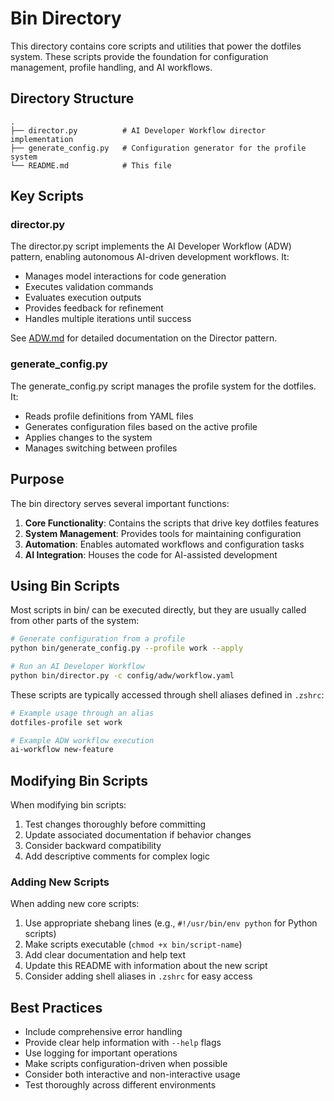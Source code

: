 # Bin Directory

This directory contains core scripts and utilities that power the dotfiles system. These scripts provide the foundation for configuration management, profile handling, and AI workflows.

## Directory Structure

```
.
├── director.py          # AI Developer Workflow director implementation
├── generate_config.py   # Configuration generator for the profile system
└── README.md            # This file
```

## Key Scripts

### director.py

The director.py script implements the AI Developer Workflow (ADW) pattern, enabling autonomous AI-driven development workflows. It:

- Manages model interactions for code generation
- Executes validation commands
- Evaluates execution outputs
- Provides feedback for refinement
- Handles multiple iterations until success

See [ADW.md](../contexts/ADW.md) for detailed documentation on the Director pattern.

### generate_config.py

The generate_config.py script manages the profile system for the dotfiles. It:

- Reads profile definitions from YAML files
- Generates configuration files based on the active profile
- Applies changes to the system
- Manages switching between profiles

## Purpose

The bin directory serves several important functions:

1. **Core Functionality**: Contains the scripts that drive key dotfiles features
2. **System Management**: Provides tools for maintaining configuration
3. **Automation**: Enables automated workflows and configuration tasks
4. **AI Integration**: Houses the code for AI-assisted development

## Using Bin Scripts

Most scripts in bin/ can be executed directly, but they are usually called from other parts of the system:

```bash
# Generate configuration from a profile
python bin/generate_config.py --profile work --apply

# Run an AI Developer Workflow
python bin/director.py -c config/adw/workflow.yaml
```

These scripts are typically accessed through shell aliases defined in `.zshrc`:

```bash
# Example usage through an alias
dotfiles-profile set work

# Example ADW workflow execution
ai-workflow new-feature
```

## Modifying Bin Scripts

When modifying bin scripts:

1. Test changes thoroughly before committing
2. Update associated documentation if behavior changes
3. Consider backward compatibility
4. Add descriptive comments for complex logic

### Adding New Scripts

When adding new core scripts:

1. Use appropriate shebang lines (e.g., `#!/usr/bin/env python` for Python scripts)
2. Make scripts executable (`chmod +x bin/script-name`)
3. Add clear documentation and help text
4. Update this README with information about the new script
5. Consider adding shell aliases in `.zshrc` for easy access

## Best Practices

- Include comprehensive error handling
- Provide clear help information with `--help` flags
- Use logging for important operations
- Make scripts configuration-driven when possible
- Consider both interactive and non-interactive usage
- Test thoroughly across different environments 